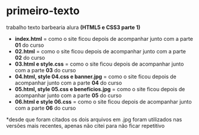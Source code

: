 # primeiro-texto
trabalho texto barbearia alura **(HTML5 e CSS3 parte 1)**
- **index.html** = como o site ficou depois de acompanhar junto com a parte **01** do curso
- **02.html** = como o site ficou depois de acompanhar junto com a parte **02** do curso
- **03.html e style.css** = como o site ficou depois de acompanhar junto com a parte **03** do curso
- **04.html, style 04.css e banner.jpg** = como o site ficou depois de acompanhar junto com a parte **04** do curso
- **05.html, style 05.css e beneficios.jpg** = como o site ficou depois de acompanhar junto com a parte **05** do curso
- **06.html e style 06.css** = como o site ficou depois de acompanhar junto com a parte **06** do curso

*desde que foram citados os dois arquivos em .jpg foram utilizados nas versões mais recentes, apenas não citei para não ficar repetitivo

